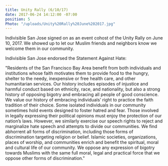 ```yaml
---
title: Unity Rally (6/10/17)
date: 2017-06-24 14:12:00 -07:00
position: 5
Photo: "/uploads/Unity%20Rally%20June%202017.jpg"
---
```


Indivisible San Jose signed on as an event cohost of the Unity Rally on June 10, 2017.  We showed up to let our Muslim friends and neighbors know we welcome them in our community. 

Indivisible San Jose endorsed the Statement Against Hate: 

"Residents of the San Francisco Bay Area benefit from both individuals and institutions whose faith motivates them to provide food to the hungry, shelter to the needy, inexpensive or free health care, and other humanitarian services. Our history includes episodes of injustice and harmful conduct based on ethnicity, race, and nationality, but also a strong history of opposing bigotry and embracing all people of good conscience. We value our history of embracing individuals’ right to practice the faith tradition of their choice. Some isolated individuals in our community sometimes hold events designed to foster hatred and fear. Those involved in legally expressing their political opinions must enjoy the protection of our nation’s laws. However, we similarly exercise our speech rights to reject and marginalize hate speech and attempts to divide our communities. We find abhorrent all forms of discrimination, including those forms of discrimination targeting religion or belief. Islamic societies, organizations, places of worship, and communities enrich and benefit the spiritual, moral and cultural life of our community. We oppose any expression of bigotry towards Muslims with the same full moral, legal and practical force that we oppose other forms of discrimination."